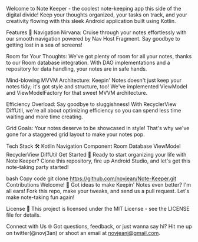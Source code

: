 Welcome to Note Keeper - the coolest note-keeping app this side of the digital divide! Keep your thoughts organized, your tasks on track, and your creativity flowing with this sleek Android application built using Kotlin.

Features 🚀
Navigation Nirvana: Cruise through your notes effortlessly with our smooth navigation powered by Nav Host Fragment. Say goodbye to getting lost in a sea of screens!

Room for Your Thoughts: We've got plenty of room for all your notes, thanks to our Room database integration. With DAO implementations and a repository for data handling, your notes are in safe hands.

Mind-blowing MVVM Architecture: Keepin' Notes doesn't just keep your notes tidy; it's got style and structure, too! We've implemented ViewModel and ViewModelFactory for that sweet MVVM architecture.

Efficiency Overload: Say goodbye to sluggishness! With RecyclerView DiffUtil, we're all about optimizing efficiency so you can spend less time waiting and more time creating.

Grid Goals: Your notes deserve to be showcased in style! That's why we've gone for a staggered grid layout to make your notes pop.

Tech Stack 🛠️
Kotlin
Navigation Component
Room Database
ViewModel
RecyclerView
DiffUtil
Get Started 🏁
Ready to start organizing your life with Note Keeper? Clone this repository, fire up Android Studio, and let's get this note-taking party started!

bash
Copy code
git clone https://github.com/novjean/Note-Keeper.git
Contributions Welcome! 🙌
Got ideas to make Keepin' Notes even better? I'm all ears! Fork this repo, make your tweaks, and send us a pull request. Let's make note-taking fun again!

License 📜
This project is licensed under the MIT License - see the LICENSE file for details.

Connect with Us 🌐
Got questions, feedback, or just wanna say hi? Hit me up on twitter(@novj3an) or shoot an email at novjeanj@gmail.com.
